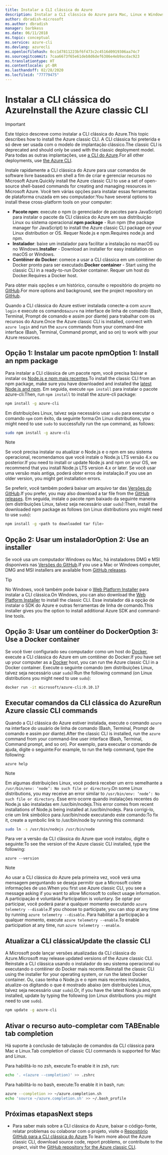 ```yaml
---
title: Instalar a CLI clássica do Azure
description: Instalar a CLI clássica do Azure para Mac, Linux e Windows para começar a usar os serviços do Azure
author: dbradish-microsoft
ms.author: dbradish
manager: barbkess
ms.date: 06/11/2018
ms.topic: conceptual
ms.service: azure-cli
ms.devlang: azurecli
ms.openlocfilehash: 0cc1d7811223bf6f473c2c4516d0919306aa74c7
ms.sourcegitcommit: 7caa6673f65e61deb8d6def6386e4eb9acdac923
ms.translationtype: HT
ms.contentlocale: pt-BR
ms.lasthandoff: 02/28/2020
ms.locfileid: "77779475"
---
```

# <a name="install-the-azure-classic-cli"></a><span data-ttu-id="f81b3-103">Instalar a CLI clássica do Azure</span><span class="sxs-lookup"><span data-stu-id="f81b3-103">Install the Azure classic CLI</span></span>

> [!IMPORTANT]
> <span data-ttu-id="f81b3-104">Este tópico descreve como instalar a CLI clássica do Azure.</span><span class="sxs-lookup"><span data-stu-id="f81b3-104">This topic describes how to install the Azure classic CLI.</span></span> <span data-ttu-id="f81b3-105">A CLI clássica foi preterida e só deve ser usada com o modelo de implantação clássico.</span><span class="sxs-lookup"><span data-stu-id="f81b3-105">The classic CLI is deprecated and should only be used with the classic deployment model.</span></span>
> <span data-ttu-id="f81b3-106">Para todas as outras implantações, use [a CLI do Azure](/cli/azure).</span><span class="sxs-lookup"><span data-stu-id="f81b3-106">For all other deployments, use [the Azure CLI](/cli/azure).</span></span>

<span data-ttu-id="f81b3-107">Instale rapidamente a CLI clássica do Azure para usar comandos de software livre baseados em shell a fim de criar e gerenciar recursos no Microsoft Azure.</span><span class="sxs-lookup"><span data-stu-id="f81b3-107">Quickly install the Azure classic CLI to use a set of open-source shell-based commands for creating and managing resources in Microsoft Azure.</span></span> <span data-ttu-id="f81b3-108">Você tem várias opções para instalar essas ferramentas de plataforma cruzada em seu computador:</span><span class="sxs-lookup"><span data-stu-id="f81b3-108">You have several options to install these cross-platform tools on your computer:</span></span>

* <span data-ttu-id="f81b3-109">**Pacote npm**: execute o npm (o gerenciador de pacotes para JavaScript) para instalar o pacote da CLI clássica do Azure em sua distribuição Linux ou sistema operacional.</span><span class="sxs-lookup"><span data-stu-id="f81b3-109">**npm package** - Run npm (the package manager for JavaScript) to install the Azure classic CLI package on your Linux distribution or OS.</span></span> <span data-ttu-id="f81b3-110">Requer Node.js e npm.</span><span class="sxs-lookup"><span data-stu-id="f81b3-110">Requires node.js and npm.</span></span>
* <span data-ttu-id="f81b3-111">**Instalador**: baixe um instalador para facilitar a instalação no macOS ou no Windows.</span><span class="sxs-lookup"><span data-stu-id="f81b3-111">**Installer** - Download an installer for easy installation on macOS or Windows.</span></span>
* <span data-ttu-id="f81b3-112">**Contêiner do Docker**: comece a usar a CLI clássica em um contêiner do Docker pronto para ser executado.</span><span class="sxs-lookup"><span data-stu-id="f81b3-112">**Docker container** - Start using the classic CLI in a ready-to-run Docker container.</span></span> <span data-ttu-id="f81b3-113">Requer um host do Docker.</span><span class="sxs-lookup"><span data-stu-id="f81b3-113">Requires a Docker host.</span></span>

<span data-ttu-id="f81b3-114">Para obter mais opções e um histórico, consulte o repositório do projeto no [GitHub](https://github.com/azure/azure-xplat-cli).</span><span class="sxs-lookup"><span data-stu-id="f81b3-114">For more options and background, see the project repository on [GitHub](https://github.com/azure/azure-xplat-cli).</span></span>

<span data-ttu-id="f81b3-115">Quando a CLI clássica do Azure estiver instalada conecte-a com `azure login` e execute os comandos`azure` na interface de linha de comando (Bash, Terminal, Prompt de comando e assim por diante) para trabalhar com os recursos do Azure.</span><span class="sxs-lookup"><span data-stu-id="f81b3-115">Once the Azure classic CLI is installed, connect with `azure login` and run the `azure` commands from your command-line interface (Bash, Terminal, Command prompt, and so on) to work with your Azure resources.</span></span>

## <a name="option-1-install-an-npm-package"></a><span data-ttu-id="f81b3-116">Opção 1: Instalar um pacote npm</span><span class="sxs-lookup"><span data-stu-id="f81b3-116">Option 1: Install an npm package</span></span>

<span data-ttu-id="f81b3-117">Para instalar a CLI clássica de um pacote npm, você precisa baixar e instalar os [Node.js e npm mais recentes](https://nodejs.org/en/download/package-manager/).</span><span class="sxs-lookup"><span data-stu-id="f81b3-117">To install the classic CLI from an npm package, make sure you have downloaded and installed the [latest Node.js and npm](https://nodejs.org/en/download/package-manager/).</span></span> <span data-ttu-id="f81b3-118">Em seguida, execute `npm install` para instalar o pacote azure-cli:</span><span class="sxs-lookup"><span data-stu-id="f81b3-118">Then, run `npm install` to install the azure-cli package:</span></span>

```bash
npm install -g azure-cli
```

<span data-ttu-id="f81b3-119">Em distribuições Linux, talvez seja necessário usar `sudo` para executar o comando `npm` com êxito, da seguinte forma:</span><span class="sxs-lookup"><span data-stu-id="f81b3-119">On Linux distributions, you might need to use `sudo` to successfully run the `npm` command, as follows:</span></span>

```bash
sudo npm install -g azure-cli
```

> [!NOTE]
> <span data-ttu-id="f81b3-120">Se você precisa instalar ou atualizar o Node.js e o npm em seu sistema operacional, recomendamos que você instale o Node.js LTS versão 4.x ou posterior.</span><span class="sxs-lookup"><span data-stu-id="f81b3-120">If you need to install or update Node.js and npm on your OS, we recommend that you install Node.js LTS version 4.x or later.</span></span> <span data-ttu-id="f81b3-121">Se você usar uma versão mais antiga, poderá obter erros de instalação.</span><span class="sxs-lookup"><span data-stu-id="f81b3-121">If you use an older version, you might get installation errors.</span></span>

<span data-ttu-id="f81b3-122">Se preferir, você também poderá baixar um arquivo tar das [Versões do GitHub](https://github.com/Azure/azure-xplat-cli/releases).</span><span class="sxs-lookup"><span data-stu-id="f81b3-122">If you prefer, you may also download a tar file from the [GitHub releases](https://github.com/Azure/azure-xplat-cli/releases).</span></span> <span data-ttu-id="f81b3-123">Em seguida, instale o pacote npm baixado da seguinte maneira (em distribuições Linux, talvez seja necessário usar `sudo`):</span><span class="sxs-lookup"><span data-stu-id="f81b3-123">Then, install the downloaded npm package as follows (on Linux distributions you might need to use `sudo`):</span></span>

```bash
npm install -g <path to downloaded tar file>
```

## <a name="option-2-use-an-installer"></a><span data-ttu-id="f81b3-124">Opção 2: Usar um instalador</span><span class="sxs-lookup"><span data-stu-id="f81b3-124">Option 2: Use an installer</span></span>

<span data-ttu-id="f81b3-125">Se você usa um computador Windows ou Mac, há instaladores DMG e MSI disponíveis nas [Versões do GitHub](https://github.com/Azure/azure-xplat-cli/releases).</span><span class="sxs-lookup"><span data-stu-id="f81b3-125">If you use a Mac or Windows computer, DMG and MSI installers are available from [GitHub releases](https://github.com/Azure/azure-xplat-cli/releases).</span></span>

> [!TIP]
> <span data-ttu-id="f81b3-126">No Windows, você também pode baixar o [Web Platform Installer](https://go.microsoft.com/?linkid=9828653) para instalar a CLI clássica.</span><span class="sxs-lookup"><span data-stu-id="f81b3-126">On Windows, you can also download the [Web Platform Installer](https://go.microsoft.com/?linkid=9828653) to install the classic CLI.</span></span> <span data-ttu-id="f81b3-127">Esse instalador dá a opção de instalar o SDK do Azure e outras ferramentas de linha de comando.</span><span class="sxs-lookup"><span data-stu-id="f81b3-127">This installer gives you the option to install additional Azure SDK and command-line tools.</span></span>

## <a name="option-3-use-a-docker-container"></a><span data-ttu-id="f81b3-128">Opção 3: Usar um contêiner do Docker</span><span class="sxs-lookup"><span data-stu-id="f81b3-128">Option 3: Use a Docker container</span></span>

<span data-ttu-id="f81b3-129">Se você tiver configurado seu computador como um host do [Docker](https://docs.docker.com/engine/understanding-docker/), execute a CLI clássica do Azure em um contêiner do Docker.</span><span class="sxs-lookup"><span data-stu-id="f81b3-129">If you have set up your computer as a [Docker](https://docs.docker.com/engine/understanding-docker/) host, you can run the Azure classic CLI in a Docker container.</span></span> <span data-ttu-id="f81b3-130">Execute o seguinte comando (em distribuições Linux, talvez seja necessário usar `sudo`):</span><span class="sxs-lookup"><span data-stu-id="f81b3-130">Run the following command (on Linux distributions you might need to use `sudo`):</span></span>

```bash
docker run -it microsoft/azure-cli:0.10.17
```

## <a name="run-azure-classic-cli-commands"></a><span data-ttu-id="f81b3-131">Executar comandos da CLI clássica do Azure</span><span class="sxs-lookup"><span data-stu-id="f81b3-131">Run Azure classic CLI commands</span></span>

<span data-ttu-id="f81b3-132">Quando a CLI clássica do Azure estiver instalada, execute o comando `azure` na interface do usuário de linha de comando (Bash, Terminal, Prompt de comando e assim por diante).</span><span class="sxs-lookup"><span data-stu-id="f81b3-132">After the classic CLI is installed, run the `azure` command from your command-line user interface (Bash, Terminal, Command prompt, and so on).</span></span> <span data-ttu-id="f81b3-133">Por exemplo, para executar o comando de ajuda, digite o seguinte:</span><span class="sxs-lookup"><span data-stu-id="f81b3-133">For example, to run the help command, type the following:</span></span>

```azurecli-interactive
azure help
```

> [!NOTE]
> <span data-ttu-id="f81b3-134">Em algumas distribuições Linux, você poderá receber um erro semelhante a `/usr/bin/env: ‘node’: No such file or directory`.</span><span class="sxs-lookup"><span data-stu-id="f81b3-134">On some Linux distributions, you may receive an error similar to `/usr/bin/env: ‘node’: No such file or directory`.</span></span> <span data-ttu-id="f81b3-135">Esse erro ocorre quando instalações recentes do Node.js são instaladas em /usr/bin/nodejs.</span><span class="sxs-lookup"><span data-stu-id="f81b3-135">This error comes from recent installations of Node.js being installed at /usr/bin/nodejs.</span></span> <span data-ttu-id="f81b3-136">Para corrigi-lo, crie um link simbólico para /usr/bin/node executando este comando:</span><span class="sxs-lookup"><span data-stu-id="f81b3-136">To fix it, create a symbolic link to /usr/bin/node by running this command:</span></span>

```bash
sudo ln -s /usr/bin/nodejs /usr/bin/node
```

<span data-ttu-id="f81b3-137">Para ver a versão da CLI clássica do Azure que você instalou, digite o seguinte:</span><span class="sxs-lookup"><span data-stu-id="f81b3-137">To see the version of the Azure classic CLI installed, type the following:</span></span>

```azurecli-interactive
azure --version
```

> [!NOTE]
> <span data-ttu-id="f81b3-138">Ao usar a CLI clássica do Azure pela primeira vez, você verá uma mensagem perguntando se deseja permitir que a Microsoft colete informações de uso.</span><span class="sxs-lookup"><span data-stu-id="f81b3-138">When you first use Azure classic CLI, you see a message asking if you want to allow Microsoft to collect usage information.</span></span> <span data-ttu-id="f81b3-139">A participação é voluntária.</span><span class="sxs-lookup"><span data-stu-id="f81b3-139">Participation is voluntary.</span></span> <span data-ttu-id="f81b3-140">Se optar por participar, você poderá parar a qualquer momento executando `azure telemetry --disable`.</span><span class="sxs-lookup"><span data-stu-id="f81b3-140">If you choose to participate, you can stop at any time by running `azure telemetry --disable`.</span></span> <span data-ttu-id="f81b3-141">Para habilitar a participação a qualquer momento, execute `azure telemetry --enable`.</span><span class="sxs-lookup"><span data-stu-id="f81b3-141">To enable participation at any time, run `azure telemetry --enable`.</span></span>

## <a name="update-the-classic-cli"></a><span data-ttu-id="f81b3-142">Atualizar a CLI clássica</span><span class="sxs-lookup"><span data-stu-id="f81b3-142">Update the classic CLI</span></span>

<span data-ttu-id="f81b3-143">A Microsoft pode lançar versões atualizadas da CLI clássica do Azure.</span><span class="sxs-lookup"><span data-stu-id="f81b3-143">Microsoft may release updated versions of the Azure classic CLI.</span></span> <span data-ttu-id="f81b3-144">Reinstale a CLI clássica usando o instalador do seu sistema operacional ou executando o contêiner do Docker mais recente.</span><span class="sxs-lookup"><span data-stu-id="f81b3-144">Reinstall the classic CLI using the installer for your operating system, or run the latest Docker container.</span></span> <span data-ttu-id="f81b3-145">Ou, caso tenha o Node.js e o npm mais recentes instalados, atualize-os digitando o que é mostrado abaixo (em distribuições Linux, talvez seja necessário usar `sudo`).</span><span class="sxs-lookup"><span data-stu-id="f81b3-145">Or, if you have the latest Node.js and npm installed, update by typing the following (on Linux distributions you might need to use `sudo`).</span></span>

```bash
npm update -g azure-cli
```

## <a name="enable-tab-completion"></a><span data-ttu-id="f81b3-146">Ativar o recurso auto-completar com TAB</span><span class="sxs-lookup"><span data-stu-id="f81b3-146">Enable tab completion</span></span>

<span data-ttu-id="f81b3-147">Há suporte à conclusão de tabulação de comandos da CLI clássica para Mac e Linux.</span><span class="sxs-lookup"><span data-stu-id="f81b3-147">Tab completion of classic CLI commands is supported for Mac and Linux.</span></span>

<span data-ttu-id="f81b3-148">Para habilitá-lo no zsh, execute:</span><span class="sxs-lookup"><span data-stu-id="f81b3-148">To enable it in zsh, run:</span></span>

```bash
echo '. <(azure --completion)' >> .zshrc
```

<span data-ttu-id="f81b3-149">Para habilitá-lo no bash, execute:</span><span class="sxs-lookup"><span data-stu-id="f81b3-149">To enable it in bash, run:</span></span>

```bash
azure --completion >> ~/azure.completion.sh
echo 'source ~/azure.completion.sh' >> ~/.bash_profile
```

## <a name="next-steps"></a><span data-ttu-id="f81b3-150">Próximas etapas</span><span class="sxs-lookup"><span data-stu-id="f81b3-150">Next steps</span></span>

* <span data-ttu-id="f81b3-151">Para saber mais sobre a CLI clássica do Azure, baixar o código-fonte, relatar problemas ou colaborar com o projeto, visite o [Repositório GitHub para a CLI clássica do Azure](https://github.com/azure/azure-xplat-cli).</span><span class="sxs-lookup"><span data-stu-id="f81b3-151">To learn more about the Azure classic CLI, download source code, report problems, or contribute to the project, visit the [GitHub repository for the Azure classic CLI](https://github.com/azure/azure-xplat-cli).</span></span>
